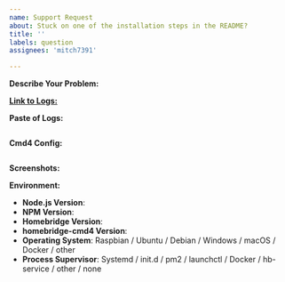 ```yaml
---
name: Support Request
about: Stuck on one of the installation steps in the README?
title: ''
labels: question
assignees: 'mitch7391'

---
```


<!-- Provide a general summary in the Title above -->

**Describe Your Problem:**
<!-- A clear and concise description of what problem you are experiencing or what installation step you are stuck on. -->

[**Link to Logs:**]()
<!-- If using a gist, hastebin or pastebin; paste the link between the two () above -->
<!-- If pasting log files directly, please instead do so between the ``` lines below -->
<!-- If using hastebin/pastebin or other text sharing website please make the lifespan long-->
<!-- Remove any sensitive information, passwords, etc. -->

**Paste of Logs:**
```

```

**Cmd4 Config:**
<!-- Paste relevant output between the two ``` lines below -->
<!-- Remove any sensitive information, passwords, etc. -->

```json


```

**Screenshots:**
<!-- If applicable, add screenshots to help explain your problem. -->

**Environment:**

* **Node.js Version**: <!-- node -v -->
* **NPM Version**: <!-- npm -v -->
* **Homebridge Version**: <!-- homebridge -V -->
* **homebridge-cmd4 Version**: <!-- Check on homebridge-config-ui-x -->
* **Operating System**: Raspbian / Ubuntu / Debian / Windows / macOS / Docker / other
* **Process Supervisor**: Systemd / init.d / pm2 / launchctl / Docker / hb-service / other / none

<!-- Click the "Preview" tab before you submit to ensure the formatting is correct. -->
